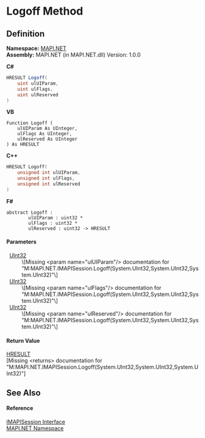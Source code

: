 # Logoff Method




## Definition
**Namespace:** <a href="5bef4637-66f8-16d4-e5f4-4d0da57a1538.md">MAPI.NET</a>  
**Assembly:** MAPI.NET (in MAPI.NET.dll) Version: 1.0.0

**C#**
``` C#
HRESULT Logoff(
	uint ulUIParam,
	uint ulFlags,
	uint ulReserved
)
```
**VB**
``` VB
Function Logoff ( 
	ulUIParam As UInteger,
	ulFlags As UInteger,
	ulReserved As UInteger
) As HRESULT
```
**C++**
``` C++
HRESULT Logoff(
	unsigned int ulUIParam, 
	unsigned int ulFlags, 
	unsigned int ulReserved
)
```
**F#**
``` F#
abstract Logoff : 
        ulUIParam : uint32 * 
        ulFlags : uint32 * 
        ulReserved : uint32 -> HRESULT 
```



#### Parameters
<dl><dt>  <a href="https://learn.microsoft.com/dotnet/api/system.uint32" target="_blank" rel="noopener noreferrer">UInt32</a></dt><dd>\[Missing &lt;param name="ulUIParam"/&gt; documentation for "M:MAPI.NET.IMAPISession.Logoff(System.UInt32,System.UInt32,System.UInt32)"\]</dd><dt>  <a href="https://learn.microsoft.com/dotnet/api/system.uint32" target="_blank" rel="noopener noreferrer">UInt32</a></dt><dd>\[Missing &lt;param name="ulFlags"/&gt; documentation for "M:MAPI.NET.IMAPISession.Logoff(System.UInt32,System.UInt32,System.UInt32)"\]</dd><dt>  <a href="https://learn.microsoft.com/dotnet/api/system.uint32" target="_blank" rel="noopener noreferrer">UInt32</a></dt><dd>\[Missing &lt;param name="ulReserved"/&gt; documentation for "M:MAPI.NET.IMAPISession.Logoff(System.UInt32,System.UInt32,System.UInt32)"\]</dd></dl>

#### Return Value
<a href="50596607-a328-ef10-6ea9-0448fbb7d197.md">HRESULT</a>  
\[Missing &lt;returns&gt; documentation for "M:MAPI.NET.IMAPISession.Logoff(System.UInt32,System.UInt32,System.UInt32)"\]

## See Also


#### Reference
<a href="d28ec202-b730-fb1f-42ac-5545b0b43d47.md">IMAPISession Interface</a>  
<a href="5bef4637-66f8-16d4-e5f4-4d0da57a1538.md">MAPI.NET Namespace</a>  
